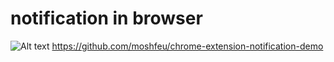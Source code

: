 # notification in browser
![Alt text](https://user-images.githubusercontent.com/3723951/81202695-a3f58400-8fcf-11ea-9a21-1c568808b07b.gif "Title")
https://github.com/moshfeu/chrome-extension-notification-demo
